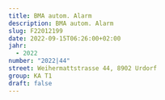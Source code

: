```yaml
---
title: BMA autom. Alarm
description: BMA autom. Alarm
slug: F22012199
date: 2022-09-15T06:26:00+02:00
jahr:
  - 2022
number: "2022|44"
street: Weihermattstrasse 44, 8902 Urdorf
group: KA T1
draft: false
---
```

